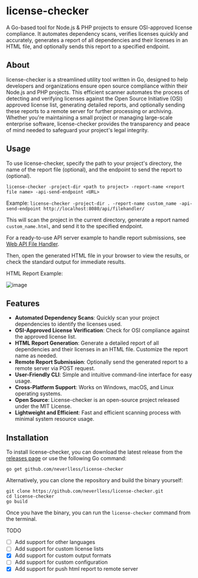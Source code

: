 license-checker
======

A Go-based tool for Node.js & PHP projects to ensure OSI-approved license compliance. It automates dependency scans, verifies licenses quickly and accurately, generates a report of all dependencies and their licenses in an HTML file, and optionally sends this report to a specified endpoint.

About
-----

license-checker is a streamlined utility tool written in Go, designed to help developers and organizations ensure open source compliance within their Node.js and PHP projects. This efficient scanner automates the process of detecting and verifying licenses against the Open Source Initiative (OSI) approved license list, generating detailed reports, and optionally sending these reports to a remote server for further processing or archiving. Whether you're maintaining a small project or managing large-scale enterprise software, license-checker provides the transparency and peace of mind needed to safeguard your project's legal integrity.

Usage
-----

To use license-checker, specify the path to your project's directory, the name of the report file (optional), and the endpoint to send the report to (optional).

`license-checker -project-dir <path to project> -report-name <report file name> -api-send-endpoint <URL>`

Example:
`license-checker -project-dir . -report-name custom_name -api-send-endpoint http://localhost:8080/api/filehandler/`

This will scan the project in the current directory, generate a report named `custom_name.html`, and send it to the specified endpoint.

For a ready-to-use API server example to handle report submissions, see [Web API File Handler](https://github.com/neverlless/web-api-filehandler).

Then, open the generated HTML file in your browser to view the results, or check the standard output for immediate results.

HTML Report Example:

![image](https://github.com/neverlless/license-checker/assets/104908866/c2e7453e-b946-4f60-a82a-31975128a8a3)

Features
--------

- **Automated Dependency Scans**: Quickly scan your project dependencies to identify the licenses used.
- **OSI-Approved License Verification**: Check for OSI compliance against the approved license list.
- **HTML Report Generation**: Generate a detailed report of all dependencies and their licenses in an HTML file. Customize the report name as needed.
- **Remote Report Submission**: Optionally send the generated report to a remote server via POST request.
- **User-Friendly CLI**: Simple and intuitive command-line interface for easy usage.
- **Cross-Platform Support**: Works on Windows, macOS, and Linux operating systems.
- **Open Source**: License-checker is an open-source project released under the MIT License.
- **Lightweight and Efficient**: Fast and efficient scanning process with minimal system resource usage.

Installation
------------

To install license-checker, you can download the latest release from the [releases page](https://github.com/neverlless/license-checker/releases) or use the following Go command:

`go get github.com/neverlless/license-checker`

Alternatively, you can clone the repository and build the binary yourself:

```shell
git clone https://github.com/neverlless/license-checker.git
cd license-checker
go build
```

Once you have the binary, you can run the `license-checker` command from the terminal.

TODO

- [ ] Add support for other languages
- [ ] Add support for custom license lists
- [x] Add support for custom output formats
- [ ] Add support for custom configuration
- [x] Add support for push html report to remote server
